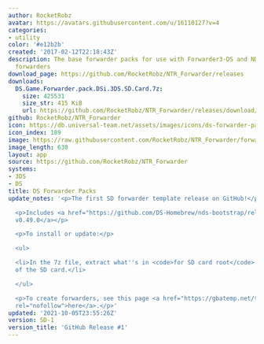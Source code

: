 ```yaml
---
author: RocketRobz
avatar: https://avatars.githubusercontent.com/u/16110127?v=4
categories:
- utility
color: '#e12b2b'
created: '2017-02-12T22:18:43Z'
description: The base forwarder packs for use with Forwarder3-DS and NDSForwarder
  forwarders
download_page: https://github.com/RocketRobz/NTR_Forwarder/releases
downloads:
  DS.Game.Forwarder.pack.DSi.3DS.SD.Card.7z:
    size: 425531
    size_str: 415 KiB
    url: https://github.com/RocketRobz/NTR_Forwarder/releases/download/SD-1/DS.Game.Forwarder.pack.DSi.3DS.SD.Card.7z
github: RocketRobz/NTR_Forwarder
icon: https://db.universal-team.net/assets/images/icons/ds-forwarder-packs.png
icon_index: 189
image: https://raw.githubusercontent.com/RocketRobz/NTR_Forwarder/forwarder/SD%20Card/sd/icon.bmp
image_length: 630
layout: app
source: https://github.com/RocketRobz/NTR_Forwarder
systems:
- 3DS
- DS
title: DS Forwarder Packs
update_notes: '<p>The first SD forwarder template release on GitHub!</p>

  <p>Includes <a href="https://github.com/DS-Homebrew/nds-bootstrap/releases/tag/v0.49.0">nds-bootstrap
  v0.49.0</a></p>

  <p>To install or update:</p>

  <ul>

  <li>In the 7z file, extract what''s in <code>for SD card root</code> to the root
  of the SD card.</li>

  </ul>

  <p>To create forwarders, see this page <a href="https://gbatemp.net/threads/nds-forwarder-cias-for-your-home-menu.426174/"
  rel="nofollow">here</a>.</p>'
updated: '2021-10-05T23:55:26Z'
version: SD-1
version_title: 'GitHub Release #1'
---
```

